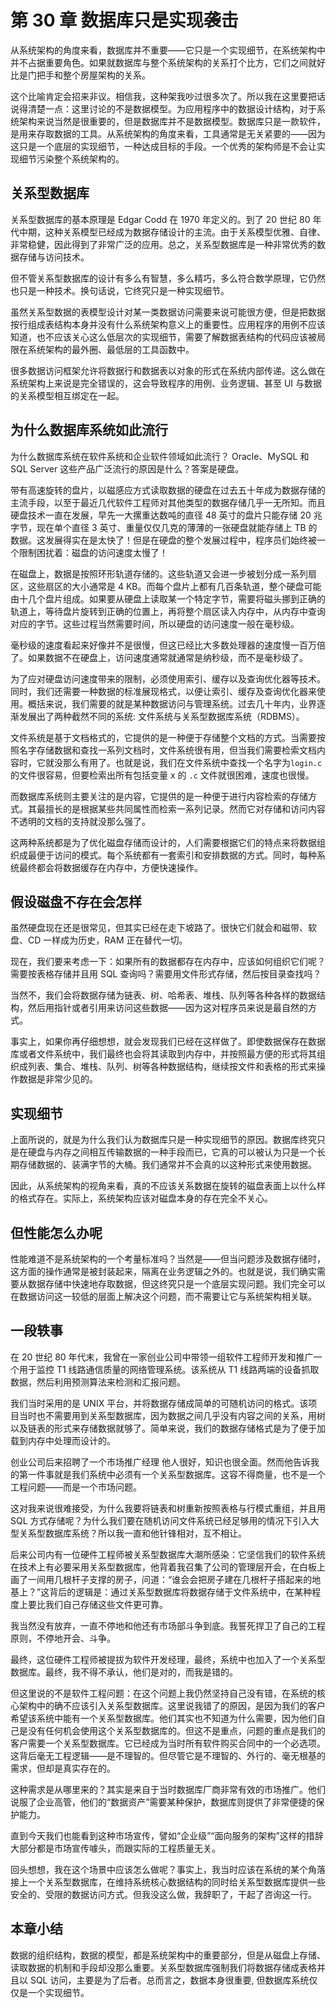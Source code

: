 # 第 30 章 数据库只是实现袭击

从系统架构的角度来看，数据库并不重要——它只是一个实现细节，在系统架构中并不占据重要角色。如果就数据库与整个系统架构的关系打个比方，它们之间就好比是门把手和整个房屋架构的关系。

这个比喻肯定会招来非议。相信我，这种架我吵过很多次了。所以我在这里要把话说得清楚一点：这里讨论的不是数据模型。为应用程序中的数据设计结构，对于系统架构来说当然是很重要的，但是数据库并不是数据模型。数据库只是一款软件，是用来存取数据的工具。从系统架构的角度来看，工具通常是无关紧要的——因为这只是一个底层的实现细节，一种达成目标的手段。一个优秀的架构师是不会让实现细节污染整个系统架构的。

## 关系型数据库

关系型数据库的基本原理是 Edgar Codd 在 1970 年定义的。到了 20 世纪 80 年代中期，这种关系模型已经成为数据存储设计的主流。由于关系模型优雅、自律、非常稳健，因此得到了非常广泛的应用。总之，关系型数据库是一种非常优秀的数据存储与访问技术。

但不管关系型数据库的设计有多么有智慧，多么精巧，多么符合数学原理，它仍然也只是一种技术。换句话说，它终究只是一种实现细节。

虽然关系型数据的表模型设计对某一类数据访问需要来说可能很方便，但是把数据按行组成表结构本身并没有什么系统架构意义上的重要性。应用程序的用例不应该知道，也不应该关心这么低层次的实现细节，需要了解数据表结构的代码应该被局限在系统架构的最外圈、最低层的工具函数中。

很多数据访问框架允许将数据行和数据表以对象的形式在系统内部传递。这么做在系统架构上来说是完全错误的，这会导致程序的用例、业务逻辑、甚至 UI 与数据的关系模型相互绑定在一起。

## 为什么数据库系统如此流行

为什么数据库系统在软件系统和企业软件领域如此流行？ Oracle、MySQL 和 SQL Server 这些产品广泛流行的原因是什么？答案是硬盘。

带有高速旋转的盘片，以磁感应方式读取数据的硬盘在过去五十年成为数据存储的主流手段，以至于最近几代软件工程师对其他类型的数据存储几乎一无所知。而且硬盘技术一直在发展，早先一大摞重达数吨的直径 48 英寸的盘片只能存储 20 兆字节，现在单个直径 3 英寸、重量仅仅几克的薄薄的一张硬盘就能存储上 TB 的数据。这发展得实在是太快了！但是在硬盘的整个发展过程中，程序员们始终被一个限制困扰着：磁盘的访问速度太慢了！

在磁盘上，数据是按照环形轨道存储的。这些轨道又会进一步被划分成一系列扇区，这些扇区的大小通常是 4 KB。而每个盘片上都有几百条轨道，整个硬盘可能由十几个盘片组成。如果要从硬盘上读取某一个特定字节，需要将磁头挪到正确的轨道上，等待盘片旋转到正确的位置上，再将整个扇区读入内存中，从内存中查询对应的字节。这些过程当然需要时间，所以硬盘的访问速度一般在毫秒级。

毫秒级的速度看起来好像并不是很慢，但这已经比大多数处理器的速度慢一百万倍了。如果数据不在硬盘上，访问速度通常就通常是纳秒级，而不是毫秒级了。

为了应对硬盘访问速度带来的限制，必须使用索引、缓存以及查询优化器等技术。同时，我们还需要一种数据的标准展现格式，以便让索引、缓存及查询优化器来使用。概括来说，我们需要的就是某种数据访问与管理系统。过去几十年内，业界逐渐发展出了两种截然不同的系统: 文件系统与关系型数据库系统（RDBMS）。

文件系统是基于文档格式的，它提供的是一种便于存储整个文档的方式。当需要按照名字存储数据和查找一系列文档时，文件系统很有用，但当我们需要检索文档内容时，它就没那么有用了。也就是说，我们在文件系统中查找一个名字为`login.c` 的文件很容易，但要检索出所有包括变量 x 的 `.c` 文件就很困难，速度也很慢。

而数据库系统则主要关注的是内容，它提供的是一种便于进行内容检索的存储方式。其最擅长的是根据某些共同属性而检索一系列记录。然而它对存储和访问内容不透明的文档的支持就没那么强了。

这两种系统都是为了优化磁盘存储而设计的，人们需要根据它们的特点来将数据组织成最便于访问的模式。每个系统都有一套索引和安排数据的方式。同时，每种系统最终都会将数据缓存在内存中，方便快速操作。

## 假设磁盘不存在会怎样

虽然硬盘现在还是很常见，但其实已经在走下坡路了。很快它们就会和磁带、软盘、CD 一样成为历史，RAM 正在替代一切。

现在，我们要来考虑一下：如果所有的数据都存在内存中，应该如何组织它们呢？需要按表格存储并且用 SQL 查询吗？需要用文件形式存储，然后按目录查找吗？

当然不，我们会将数据存储为链表、树、哈希表、堆栈、队列等各种各样的数据结构，然后用指针或者引用来访问这些数据——因为这对程序员来说是最自然的方式。

事实上，如果你再仔细想想，就会发现我们已经在这样做了。即使数据保存在数据库或者文件系统中，我们最终也会将其读取到内存中，并按照最方便的形式将其组织成列表、集合、堆栈、队列、树等各种数据结构，继续按文件和表格的形式来操作数据是非常少见的。

## 实现细节

上面所说的，就是为什么我们认为数据库只是一种实现细节的原因。数据库终究只是在硬盘与内存之间相互传输数据的一种手段而已，它真的可以被认为只是一个长期存储数据的、装满字节的大桶。我们通常并不会真的以这种形式来使用数据。

因此，从系统架构的视角来看，真的不应该关系数据在旋转的磁盘表面上以什么样的格式存在。实际上，系统架构应该对磁盘本身的存在完全不关心。

## 但性能怎么办呢

性能难道不是系统架构的一个考量标准吗？当然是——但当问题涉及数据存储时，这方面的操作通常是被封装起来，隔离在业务逻辑之外的。也就是说，我们确实需要从数据存储中快速地存取数据，但这终究只是一个底层实现问题。我们完全可以在数据访问这一较低的层面上解决这个问题，而不需要让它与系统架构相关联。

## 一段轶事

在 20 世纪 80 年代末，我曾在一家创业公司中带领一组软件工程师开发和推广一个用于监控 T1 线路通信质量的网络管理系统。该系统从 T1 线路两端的设备抓取数据，然后利用预测算法来检测和汇报问题。

我们当时采用的是 UNIX 平台，并将数据存储成简单的可随机访问的格式。该项目当时也不需要用到关系型数据库，因为数据之间几乎没有内容之间的关系，用树以及链表的形式来存储数据就够了。简单来说，我们的数据存储格式是为了便于加载到内存中处理而设计的。

创业公司后来招聘了一个市场推广经理 他人很好，知识也很全面。然而他告诉我的第一件事就是我们系统中必须有一个关系型数据库。这容不得商量，也不是一个工程问题——而是一个市场问题。

这对我来说很难接受，为什么我要将链表和树重新按照表格与行模式重组，并且用 SQL 方式存储呢？为什么我们要在随机访问文件系统已经足够用的情况下引入大型关系型数据库系统？所以我一直和他针锋相对，互不相让。

后来公司内有一位硬件工程师被关系型数据库大潮所感染：它坚信我们的软件系统在技术上有必要采用关系型数据库，他背着我召集了公司的管理层开会，在白板上画了一间用几根杆子支撑的房子，问道：“谁会会把房子建在几根杆子搭起来的地基上？”这背后的逻辑是：通过关系型数据库将数据存储于文件系统中，在某种程度上要比我们自己存储这些文件更可靠。

我当然没有放弃，一直不停地和他还有市场部斗争到底。我誓死捍卫了自己的工程原则，不停地开会、斗争。

最终，这位硬件工程师被提拔为软件开发经理，最终，系统中也加入了一个关系型数据库。最终，我不得不承认，他们是对的，而我是错的。

但这里说的不是软件工程问题：在这个问题上我仍然坚持自己没有错，在系统的核心架构中的确不应该引入关系型数据库。这里说我错了的原因，是因为我们的客户希望该系统中能有一个关系型数据库。他们其实也不知道为什么需要，因为他们自己是没有任何机会使用这个关系型数据库的。但这不是重点，问题的重点是我们的客户需要一个关系型数据库。它已经成为当时所有软件购买合同中的一个必选项。这背后毫无工程逻辑——是不理智的。但尽管它是不理智的、外行的、毫无根基的需求，但却是真实存在的。

这种需求是从哪里来的？其实是来自于当时数据库厂商非常有效的市场推广。他们说服了企业高管，他们的“数据资产”需要某种保护，数据库则提供了非常便捷的保护能力。

直到今天我们也能看到这种市场宣传，譬如“企业级”“面向服务的架构”这样的措辞大部分都是市场宣传噱头，而跟实际的工程质量无关。

回头想想，我在这个场景中应该怎么做呢？事实上，我当时应该在系统的某个角落接上一个关系型数据库，在维持系统核心数据结构的同时给关系型数据库提供一些安全的、受限的数据访问方式。但我没这么做，我辞职了，干起了咨询这一行。

## 本章小结

数据的组织结构，数据的模型，都是系统架构中的重要部分，但是从磁盘上存储、读取数据的机制和手段却没那么重要。关系型数据库强制我们将数据存储成表格并且以 SQL 访问，主要是为了后者。总而言之，数据本身很重要, 但数据库系统仅仅是一个实现细节。

